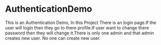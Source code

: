 # AuthenticationDemo
This is an Authentication Demo, In this Project There is an login page.If the user will login then they go to there profile.If user want to change there password then they will change it.There is only one admin and that admin creates new user. No one can create new user.
